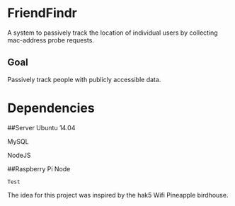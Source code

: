 # FriendFindr
A system to passively track the location of individual users by collecting mac-address probe requests.
## Goal
Passively track people with publicly accessible data.

# Dependencies

##Server
Ubuntu 14.04

MySQL

NodeJS

##Raspberry Pi Node



`Test`

The idea for this project was inspired by the hak5 Wifi Pineapple birdhouse.

